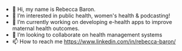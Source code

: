 - 👋 Hi, my name is Rebecca Baron. 
- 👀 I’m interested in public health, women's health & podcasting! 
- 🌱 I’m currently working on developing e-health apps to improve maternal health outcomes.
- 💞️ I’m looking to collaborate on health management systems
- 📫 How to reach me https://www.linkedin.com/in/rebecca-baron/

<!---
BeccaBaron/BeccaBaron is a ✨ special ✨ repository because its `README.md` (this file) appears on your GitHub profile.
You can click the Preview link to take a look at your changes.
--->
